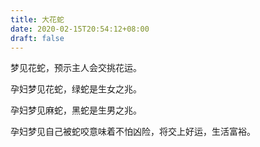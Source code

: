 ```yaml
---
title: 大花蛇
date: 2020-02-15T20:54:12+08:00
draft: false
---
```


梦见花蛇，预示主人会交挑花运。

孕妇梦见花蛇，绿蛇是生女之兆。

孕妇梦见麻蛇，黑蛇是生男之兆。

孕妇梦见自己被蛇咬意味着不怕凶险，将交上好运，生活富裕。

